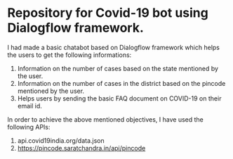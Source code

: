 # Repository for Covid-19 bot using Dialogflow framework.

I had made a basic chatabot based on Dialogflow framework which helps the users to get the following informations:

1) Information on the number of cases based on the state mentioned by the user.
2) Information on the number of cases in the district based on the pincode mentioned by the user.
3) Helps users by sending the basic FAQ document on COVID-19 on their email id.


In order to achieve the above mentioned objectives, I have used the following APIs:
1) api.covid19india.org/data.json
2) https://pincode.saratchandra.in/api/pincode

